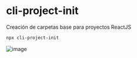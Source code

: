 # cli-project-init
Creación de carpetas base para proyectos ReactJS

```sh
npx cli-project-init
```
![image](https://github.com/angelovelandia/cli-project-init/assets/103347375/c7627d43-8714-4304-8920-3b580fa68de7)
